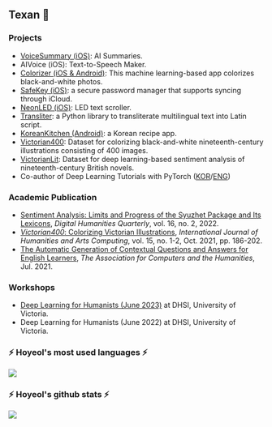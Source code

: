 ## Texan 🤠
<!--
<div align=right>

[![Gmail Badge](https://img.shields.io/badge/Gmail-d14836?style=plastic&logo=Gmail&logoColor=white&link=mailto:elibooklover@gmail.com)](mailto:elibooklover@gmail.com)
[![Hits](https://hits.seeyoufarm.com/api/count/incr/badge.svg?url=https%3A%2F%2Fgithub.com%2Felibooklover&count_bg=%2379C83D&title_bg=%23555555&icon=&icon_color=%23E7E7E7&title=hits&edge_flat=false)](https://hits.seeyoufarm.com)

</div>
-->

<!--
<div align=right>
[![CV2](https://i.imgur.com/I0DcDgb.png)](https://elibooklover.github.io/files/CV_HoyeolKim.pdf)
[![Gmail Badge](https://img.shields.io/badge/Gmail-d14836?style=plastic&logo=Gmail&logoColor=white&link=mailto:elibooklover@gmail.com)](mailto:elibooklover@gmail.com)
[![Hits](https://hits.seeyoufarm.com/api/count/incr/badge.svg?url=https%3A%2F%2Fgithub.com%2Felibooklover&count_bg=%2379C83D&title_bg=%23555555&icon=&icon_color=%23E7E7E7&title=hits&edge_flat=false)](https://hits.seeyoufarm.com)
</div>
-->

### Projects
- <a href="https://apps.apple.com/us/app/voicesummary-ai-summaries/id6753660415" target="_blank">VoiceSummary (iOS)</a>: AI Summaries.
- AIVoice (iOS)</a>: Text-to-Speech Maker.
- <a href="https://elibooklover.github.io/Colorizer/" target="_blank">Colorizer (iOS & Android)</a>: This machine learning-based app colorizes black-and-white photos.
- <a href="https://apps.apple.com/us/app/safekey-password-manager/id6475980444" target="_blank">SafeKey (iOS)</a>: a secure password manager that supports syncing through iCloud.
- <a href="https://apps.apple.com/us/app/neonled-led-banner/id6474363843" target="_blank">NeonLED (iOS)</a>: LED text scroller.
- <a href="https://github.com/elibooklover/Translit" target="_blank">Transliter</a>: a Python library to transliterate multilingual text into Latin script.
- <a href="https://github.com/elibooklover/Kotlin-Projects" target="_blank">KoreanKitchen (Android)</a>: a Korean recipe app.
- <a href="https://elibooklover.github.io/Victorian400/" target="_blank">Victorian400</a>: Dataset for colorizing black-and-white nineteenth-century illustrations consisting of 400 images.
- <a href="https://elibooklover.github.io/VictorianLit/" target="_blank">VictorianLit</a>: Dataset for deep learning-based sentiment analysis of nineteenth-century British novels.
- Co-author of Deep Learning Tutorials with PyTorch (<a href="https://pseudo-lab.github.io/Tutorial-Book/index.html" target="_blank">KOR</a>/<a href="https://pseudo-lab.github.io/Tutorial-Book-en/index.html" target="_blank">ENG</a>)

### Academic Publication

- <a href="http://www.digitalhumanities.org/dhq/vol/16/2/000612/000612.html" target="_blank">Sentiment Analysis: Limits and Progress of the Syuzhet Package and Its Lexicons</a>, *Digital Humanities Quarterly*, vol. 16, no. 2, 2022.
- <a href="https://www.euppublishing.com/doi/full/10.3366/ijhac.2021.0269" target="_blank">*Victorian400*: Colorizing Victorian Illustrations</a>, *International Journal of Humanities and Arts Computing*, vol. 15, no. 1-2, Oct. 2021, pp. 186-202.
- <a href="https://hcommons.org/deposits/objects/hc:40638/datastreams/CONTENT/content" target="_blank">The Automatic Generation of Contextual Questions and Answers for English Learners</a>, *The Association for Computers and the Humanities*, Jul. 2021.

### Workshops

- <a href="https://github.com/elibooklover/Deep-Learning-for-Humanists-2023" target="_blank">Deep Learning for Humanists (June 2023)</a> at DHSI, University of Victoria.
- Deep Learning for Humanists (June 2022) at DHSI, University of Victoria.

<h3 align="left">⚡️ Hoyeol's most used languages ⚡️</h3>
<p align="left">
  <a href="https://github.com/elibooklover">
    <img align="center" src="https://github-readme-stats.vercel.app/api/top-langs/?username=elibooklover&layout=compact&show_icons=true&show_owner=true&hide_title=true&theme=holi&hide=SCSS,html,css,Jupyter%20Notebook,ruby,makefile,c" />
  </a>
</p>
<h3 align="left">⚡️ Hoyeol's github stats ⚡️</h3>
<p align="left">
  <a href="https://github.com/elibooklover">
    <img align="center" src="https://github-readme-stats.vercel.app/api?username=elibooklover&hide=''&hide_title=false&show_icons=true&include_all_commits=false&theme=holi" />
  </a>
</p>
<!--
![Hoyeol's github stats](https://github-readme-stats.vercel.app/api?username=elibooklover&count_private=true&theme=radical)
-->
<!--
![Hoyeol's most used languages](https://github-readme-stats.vercel.app/api/top-langs/?username=elibooklover&langs_count=3)
-->

<!--
**elibooklover/elibooklover** is a ✨ _special_ ✨ repository because its `README.md` (this file) appears on your GitHub profile.

Here are some ideas to get you started:

- 🔭 I’m currently working on ...
- 🌱 I’m currently learning ...
- 👯 I’m looking to collaborate on ...
- 🤔 I’m looking for help with ...
- 💬 Ask me about ...
- 📫 How to reach me: ...
- 😄 Pronouns: ...
- ⚡ Fun fact: ...
-->
